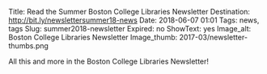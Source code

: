 Title: Read the Summer Boston College Libraries Newsletter
Destination: http://bit.ly/newslettersummer18-news
Date: 2018-06-07 01:01
Tags: news, tags 
Slug: summer2018-newsletter 
Expired: no
ShowText: yes
Image_alt: Boston College Libraries Newsletter
Image_thumb: 2017-03/newsletter-thumbs.png

All this and more in the Boston College Libraries Newsletter!